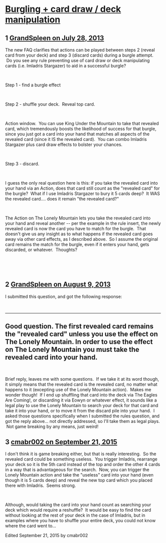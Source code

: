# [Burgling + card draw / deck manipulation](https://community.fantasyflightgames.com/topic/87288-burgling-card-draw-deck-manipulation/)

## 1 [GrandSpleen on July 28, 2013](https://community.fantasyflightgames.com/topic/87288-burgling-card-draw-deck-manipulation/?do=findComment&comment=824471)

The new FAQ clarifies that actions can be played between steps 2 (reveal card from your deck) and step 3 (discard cards) during a burgle attempt.  Do you see any rule preventing use of card draw or deck manipulating cards (i.e. Imladris Stargazer) to aid in a successful burgle?

 

Step 1 - find a burgle effect 

 

Step 2 - shuffle your deck.  Reveal top card.

 

Action window.  You can use King Under the Mountain to take that revealed card, which tremendously boosts the likelihood of success for that burgle, since you just got a card into your hand that matches all aspects of the revealed card (since it IS the revealed card).  You can combo Imladris Stargazer plus card draw effects to bolster your chances.

 

Step 3 - discard.

 

I guess the only real question here is this: if you take the revealed card into your hand via an Action, does that card still count as the "revealed card" for the burgle?  What if I use Imladris Stargazer to bury it 5 cards deep?  It WAS the revealed card.... does it remain "the revealed card?"

 

The Action on The Lonely Mountain lets you take the revealed card into your hand and reveal another -- per the example in the rule insert, the newly revealed card is now the card you have to match for the burgle.  That doesn't give us any insight as to what happens if the revealed card goes away via other card effects, as I described above.  So I assume the original card remains the match for the burgle, even if it enters your hand, gets discarded, or whatever.  Thoughts?

 

 

## 2 [GrandSpleen on August 9, 2013](https://community.fantasyflightgames.com/topic/87288-burgling-card-draw-deck-manipulation/?do=findComment&comment=835504)

I submitted this question, and got the following response:

 

------------------------------
Good question. The first revealed card remains the "revealed card" unless you use the effect on The Lonely Mountain. In order to use the effect on The Lonely Mountain you must take the revealed card into your hand.
------------------------------

 

Brief reply, leaves me with some questions.  If we take it at its word though, it simply means that the revealed card is the revealed card, no matter what happens to it (excepting use of the Lonely Mountain action).  Makes me wonder though!  If I end up shuffling that card into the deck via The Eagles Are Coming!, or discarding it via Eowyn or whatever effect, it sounds like a legal play to use the Lonely Mountain to search your deck for that card and take it into your hand, or to move it from the discard pile into your hand.  I asked those questions specifically when I submitted the rules question, and got the reply above... not directly addressed, so I'll take them as legal plays.  Not game breaking by any means, just weird!

## 3 [cmabr002 on September 21, 2015](https://community.fantasyflightgames.com/topic/87288-burgling-card-draw-deck-manipulation/?do=findComment&comment=1809798)

I don't think it is game breaking either, but that is really interesting.  So the revealed card could be something useless.  You trigger Imladris, rearrange your deck so it is the 5th card instead of the top and order the other 4 cards in a way that is advantageous for the search.  Now, you can trigger the Lonely Mountain action and take the "useless" card into your hand (even though it is 5 cards deep) and reveal the new top card which you placed there with Imladris.  Seems strong.

 

Although, would taking the card into your hand count as searching your deck which would require a reshuffle?  It would be easy to find the card without looking at the rest of your deck in the case of Imladris, but in examples where you have to shuffle your entire deck, you could not know where the card went to...

Edited September 21, 2015 by cmabr002

